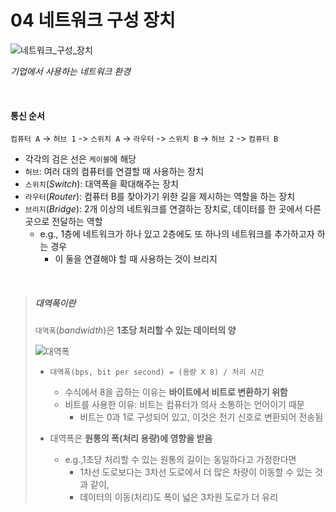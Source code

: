 # 04 네트워크 구성 장치

![네트워크_구성_장치](https://github.com/lbo728/ByungStudy/assets/72309817/39470530-1c90-4721-9275-dc604cadd41b)

_기업에서 사용하는 네트워크 환경_

<br>

#### 통신 순서

`컴퓨터 A` -> `허브 1` -> `스위치 A` -> `라우터` -> `스위치 B` -> `허브 2` -> `컴퓨터 B`

- 각각의 검은 선은 `케이블`에 해당
- `허브`: 여러 대의 컴퓨터를 연결할 때 사용하는 장치
- `스위치`(_Switch_): 대역폭을 확대해주는 장치
- `라우터`(_Router_): 컴퓨터 B를 찾아가기 위한 길을 제시하는 역할을 하는 장치
- `브리지`(_Bridge_): 2개 이상의 네트워크를 연결하는 장치로, 데이터를 한 곳에서 다른 곳으로 전달하는 역할
  - e.g., 1층에 네트워크가 하나 있고 2층에도 또 하나의 네트워크를 추가하고자 하는 경우
    - 이 둘을 연결해야 할 때 사용하는 것이 브리지

<br>

> ##### 대역폭이란
>
> `대역폭`(_bandwidth_)은 **1초당 처리할 수 있는 데이터의 양**
>
> ![대역폭](https://github.com/lbo728/ByungStudy/assets/72309817/4ad7b82d-bb68-46c5-9397-3cff69b6d055)
>
> >
>
> - `대역폭(bps, bit per second) = (용량 X 8) / 처리 시간`
>
>   - 수식에서 8을 곱하는 이유는 **바이트에서 비트로 변환하기 위함**
>   - 비트를 사용한 이유: 비트는 컴퓨터가 의사 소통하는 언어이기 때문
>     - 비트는 0과 1로 구성되어 있고, 이것은 전기 신호로 변환되어 전송됨
>
> - 대역폭은 **원통의 폭(처리 용량)에 영향을 받음**
>   - e.g.,1초당 처리할 수 있는 원통의 길이는 동일하다고 가정한다면
>     - 1차선 도로보다는 3차선 도로에서 더 많은 차량이 이동할 수 있는 것과 같이,
>     - 데이터의 이동(처리)도 폭이 넓은 3차원 도로가 더 유리
